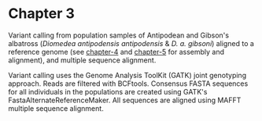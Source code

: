 # Chapter 3
Variant calling from population samples of Antipodean and Gibson's albatross (_Diomedea antipodensis antipodensis_ & _D. a. gibsoni_) aligned to a reference genome (see [chapter-4](https://github.com/imogen-foote/seabird-PhD-thesis/tree/main/chapter-4) and [chapter-5](https://github.com/imogen-foote/seabird-PhD-thesis/tree/main/chapter-5) for assembly and alignment), and multiple sequence alignment.

Variant calling uses the Genome Analysis ToolKit (GATK) joint genotyping approach. Reads are filtered with BCFtools. Consensus FASTA sequences for all individuals in the populations are created using GATK's FastaAlternateReferenceMaker. All sequences are aligned using MAFFT multiple sequence alignment.

